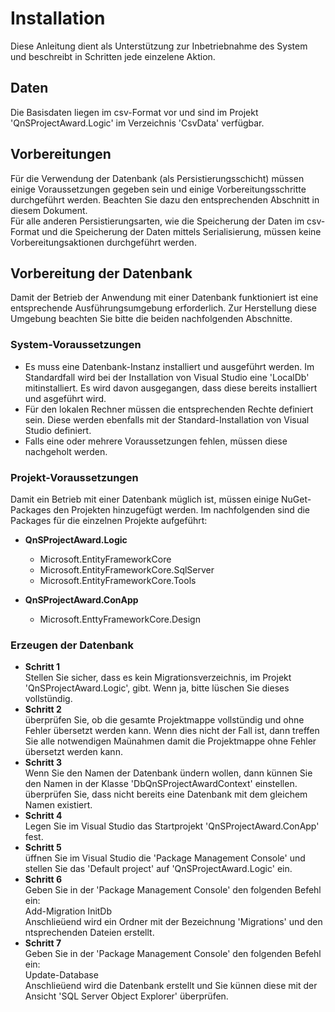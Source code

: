 # Installation
Diese Anleitung dient als Unterstützung zur Inbetriebnahme des System und beschreibt in Schritten jede einzelene Aktion.  
## Daten
Die Basisdaten liegen im csv-Format vor und sind im Projekt 'QnSProjectAward.Logic' im Verzeichnis 
'CsvData' verfügbar.
## Vorbereitungen
Für die Verwendung der Datenbank (als Persistierungsschicht) müssen einige Voraussetzungen gegeben 
sein und einige Vorbereitungsschritte durchgeführt werden. Beachten Sie dazu den entsprechenden 
Abschnitt in diesem Dokument.  
Für alle anderen Persistierungsarten, wie die Speicherung der Daten im csv-Format und die Speicherung 
der Daten mittels Serialisierung, müssen keine Vorbereitungsaktionen durchgeführt werden.
## Vorbereitung der Datenbank
Damit der Betrieb der Anwendung mit einer Datenbank funktioniert ist eine entsprechende Ausführungsumgebung 
erforderlich. Zur Herstellung diese Umgebung beachten Sie bitte die beiden nachfolgenden Abschnitte.
### System-Voraussetzungen
+ Es muss eine Datenbank-Instanz installiert und ausgeführt werden. Im Standardfall wird bei der 
Installation von Visual Studio eine 'LocalDb' mitinstalliert. Es wird davon ausgegangen, dass 
diese bereits installiert und asgeführt wird. 
+ Für den lokalen Rechner müssen die entsprechenden Rechte definiert sein. Diese werden ebenfalls 
mit der Standard-Installation von Visual Studio definiert.
+ Falls eine oder mehrere Voraussetzungen fehlen, müssen diese nachgeholt werden.

### Projekt-Voraussetzungen
Damit ein Betrieb mit einer Datenbank müglich ist, müssen einige NuGet-Packages den Projekten hinzugefügt werden. Im nachfolgenden sind die Packages für die einzelnen Projekte aufgeführt:

+ **QnSProjectAward.Logic**
  + Microsoft.EntityFrameworkCore
  + Microsoft.EntityFrameworkCore.SqlServer
  + Microsoft.EntityFrameworkCore.Tools

+ **QnSProjectAward.ConApp**
  + Microsoft.EnttyFrameworkCore.Design

### Erzeugen der Datenbank
+ **Schritt 1**  
Stellen Sie sicher, dass es kein Migrationsverzeichnis, im Projekt 'QnSProjectAward.Logic', gibt. Wenn ja, bitte lüschen Sie dieses vollstündig.
+ **Schritt 2**  
überprüfen Sie, ob die gesamte Projektmappe vollstündig und ohne Fehler übersetzt werden kann. 
Wenn dies nicht der Fall ist, dann treffen Sie alle notwendigen Maünahmen damit die Projektmappe 
ohne Fehler übersetzt werden kann.
+ **Schritt 3**  
Wenn Sie den Namen der Datenbank ündern wollen, dann künnen Sie den Namen in der Klasse 
'DbQnSProjectAwardContext' einstellen. überprüfen Sie, dass nicht bereits eine Datenbank mit dem gleichem Namen existiert.
+ **Schritt 4**  
 Legen Sie im Visual Studio das Startprojekt 'QnSProjectAward.ConApp' fest.
+ **Schritt 5**  
üffnen Sie im Visual Studio die 'Package Management Console' und stellen Sie das 'Default project' auf 
'QnSProjectAward.Logic' ein.
+ **Schritt 6**  
Geben Sie in der 'Package Management Console' den folgenden Befehl ein:  
Add-Migration InitDb  
Anschlieüend wird ein Ordner mit der Bezeichnung 'Migrations' und den ntsprechenden Dateien erstellt.  
+ **Schritt 7**  
Geben Sie in der 'Package Management Console' den folgenden Befehl ein:  
Update-Database  
Anschlieüend wird die Datenbank erstellt und Sie künnen diese mit der Ansicht 
'SQL Server Object Explorer' überprüfen.
